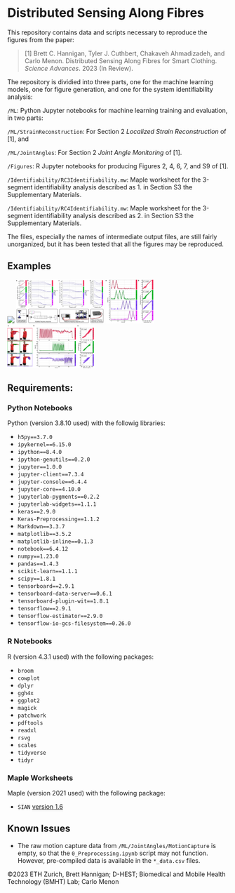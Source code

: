# Distributed Sensing Along Fibres

This repository contains data and scripts necessary to reproduce the figures from the paper:

> [1] Brett C. Hannigan, Tyler J. Cuthbert, Chakaveh Ahmadizadeh, and Carlo Menon. Distributed Sensing Along Fibres for Smart Clothing. *Science Advances*. 2023 (In Review).

The repository is dividied into three parts, one for the machine learning models, one for figure generation, and one for the system identifiability analysis:

`/ML`: Python Jupyter notebooks for machine learning training and evaluation, in two parts:

`/ML/StrainReconstruction`: For Section 2 *Localized Strain Reconstruction* of [1], and

`/ML/JointAngles`: For Section 2 *Joint Angle Monitoring* of [1].

`/Figures`: R Jupyter notebooks for producing Figures 2, 4, 6, 7, and S9 of [1].

`/Identifiability/RC3Identifiability.mw`: Maple worksheet for the 3-segment identifiability analysis described as 1. in Section S3 the Supplementary Materials.

`/Identifiability/RC4Identifiability.mw`: Maple worksheet for the 3-segment identifiability analysis described as 2. in Section S3 the Supplementary Materials.

The files, especially the names of intermediate output files, are still fairly unorganized, but it has been tested that all the figures may be reproduced.

## Examples

<p float="left">
  <img src="/Figures/2/Fig2.png" height="100" />
  <img src="/Figures/4/Fig4.png" height="100" /> 
  <img src="/Figures/6/Fig6.png" height="100" />
  <img src="/Figures/7/Fig7.png" height="100" />
</p>

## Requirements:

### Python Notebooks

Python (version 3.8.10 used) with the followig libraries:

- `h5py==3.7.0`
- `ipykernel==6.15.0`
- `ipython==8.4.0`
- `ipython-genutils==0.2.0`
- `jupyter==1.0.0`
- `jupyter-client==7.3.4`
- `jupyter-console==6.4.4`
- `jupyter-core==4.10.0`
- `jupyterlab-pygments==0.2.2`
- `jupyterlab-widgets==1.1.1`
- `keras==2.9.0`
- `Keras-Preprocessing==1.1.2`
- `Markdown==3.3.7`
- `matplotlib==3.5.2`
- `matplotlib-inline==0.1.3`
- `notebook==6.4.12`
- `numpy==1.23.0`
- `pandas==1.4.3`
- `scikit-learn==1.1.1`
- `scipy==1.8.1`
- `tensorboard==2.9.1`
- `tensorboard-data-server==0.6.1`
- `tensorboard-plugin-wit==1.8.1`
- `tensorflow==2.9.1`
- `tensorflow-estimator==2.9.0`
- `tensorflow-io-gcs-filesystem==0.26.0`

### R Notebooks

R (version 4.3.1 used) with the following packages:
- `broom`
- `cowplot`
- `dplyr`
- `ggh4x`
- `ggplot2`
- `magick`
- `patchwork`
- `pdftools`
- `readxl`
- `rsvg`
- `scales`
- `tidyverse`
- `tidyr`

### Maple Worksheets

Maple (version 2021 used) with the following package:
- `SIAN` [version 1.6](https://github.com/pogudingleb/SIAN)

## Known Issues

- The raw motion capture data from `/ML/JointAngles/MotionCapture` is empty, so that the `0_Preprocessing.ipynb` script may not function. However, pre-compiled data is available in the `*_data.csv` files.

©2023 ETH Zurich, Brett Hannigan; D-HEST; Biomedical and Mobile Health Technology (BMHT) Lab; Carlo Menon